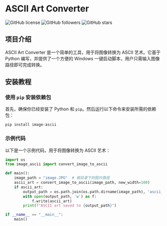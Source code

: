 # ASCII Art Converter

![GitHub license](https://img.shields.io/badge/license-MIT-blue.svg)
![GitHub followers](https://img.shields.io/github/followers/tianhukj.svg?style=social&label=Follow)
![GitHub stars](https://img.shields.io/github/stars/tianhukj/image-ascii-exsample.svg?style=social&label=Star)

## 项目介绍

ASCII Art Converter 是一个简单的工具，用于将图像转换为 ASCII 艺术。它基于 Python 编写，并提供了一个方便的 Windows 一键启动脚本，用户只需输入图像路径即可完成转换。

## 安装教程

### 使用 `pip` 安装依赖包

首先，确保你已经安装了 Python 和 `pip`。然后运行以下命令来安装所需的依赖包：

```bash
pip install image-ascii
```

### 示例代码
以下是一个示例代码，用于将图像转换为 ASCII 艺术：

```python
import os
from image_ascii import convert_image_to_ascii

def main():
    image_path = "image.JPG"  # 根目录下的图片路径
    ascii_art = convert_image_to_ascii(image_path, new_width=100)
    if ascii_art:
        output_path = os.path.join(os.path.dirname(image_path), 'ascii_art.txt')
        with open(output_path, 'w') as f:
            f.write(ascii_art)
        print(f"ASCII art saved to {output_path}")

if __name__ == "__main__":
    main()
```

